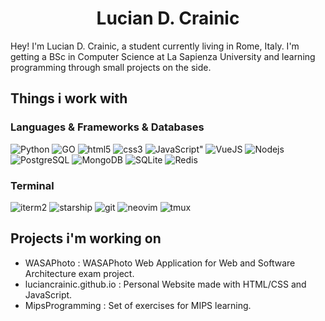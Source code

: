 <h1 align="center">
  <b>Lucian D. Crainic</b>
</h1>

Hey! I'm Lucian D. Crainic, a student currently living in Rome, Italy. I'm getting a BSc in Computer Science at La Sapienza University
and learning programming through small projects on the side.

<h2>Things i work with</h2>
<h3>Languages & Frameworks & Databases</h3>
<p>
  <img alt="Python" src="https://img.shields.io/badge/-Python-14354C?style=flat-square&logo=python&logoColor=white" />
  <img alt="GO" src="https://img.shields.io/badge/-Go-00ADD8?style=flat-square&logo=go&logoColor=white" />
  
  <img alt="html5" src="https://img.shields.io/badge/-HTML5-E34F26?style=flat-square&logo=html5&logoColor=white" />
  <img alt="css3" src="https://img.shields.io/badge/-CSS3-007ACC?style=flat-square&logo=css3&logoColor=white" />
  <img alt=JavaScript" src="https://img.shields.io/badge/-JavaScript-323330?style=flat-square&logo=javascript&logoColor=white" />
  <img alt="VueJS" src="https://img.shields.io/badge/-VueJS-35495E?style=flat-square&logo=vue.js&logoColor=white" />                                                                                                 
  <img alt="Nodejs" src="https://img.shields.io/badge/-Nodejs-43853d?style=flat-square&logo=Node.js&logoColor=white" />  
  <img alt="PostgreSQL" src="https://img.shields.io/badge/-PostgreSQL-316192?style=flat-square&logo=postgresql&logoColor=white" />    
  <img alt="MongoDB" src="https://img.shields.io/badge/-MongoDB-4EA94B?style=flat-square&logo=mongodb&logoColor=white" />                                     <img alt="SQLite" src="https://img.shields.io/badge/-SQLite-07405E?style=flat-square&logo=sqlite&logoColor=white" />   
  <img alt="Redis" src="https://img.shields.io/badge/-Redis-F80000?style=flat-square&logo=redis&logoColor=white" /> 
</p>                                                                                                                 
<h3>Terminal</h3>                                                                                           
 <p>
  <img alt="iterm2" src="https://img.shields.io/badge/-iterm2-000000?style=flat-square&logo=iterm2&logoColor=white" />
  <img alt="starship" src="https://img.shields.io/badge/-starship-DD0B78?style=flat-square&logo=starship&logoColor=white" />                                 <img alt="git" src="https://img.shields.io/badge/-Git-F05032?style=flat-square&logo=git&logoColor=white" />                                                 <img alt="neovim" src="https://img.shields.io/badge/-Neovim-43853d?style=flat-square&logo=neovim&logoColor=white" /> 
  <img alt="tmux" src="https://img.shields.io/badge/-tmux-1BB91F?style=flat-square&logo=tmux&logoColor=white" /> 
</p>                                                            
<h2>Projects i'm working on</h2> 
<ul>
  <li>WASAPhoto : WASAPhoto Web Application for Web and Software Architecture exam project.</li>
  <li>luciancrainic.github.io : Personal Website made with HTML/CSS and JavaScript.</li>
  <li>MipsProgramming : Set of exercises for MIPS learning.</li>
</ul>                                                                                                                    
                                                                                                                                                       

